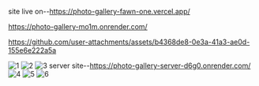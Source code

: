 site live on--https://photo-gallery-fawn-one.vercel.app/

https://photo-gallery-mo1m.onrender.com/



https://github.com/user-attachments/assets/b4368de8-0e3a-41a3-ae0d-155e6e222a5a


![1](https://github.com/user-attachments/assets/202b98e1-cb49-4cbb-b758-d90aafc9b939)
![2](https://github.com/user-attachments/assets/0d2b4149-fc18-466a-9b92-41b1faa513e0)
![3](https://github.com/user-attachments/assets/4cc41653-462c-4eb5-ac09-b447ca7f69d4)
server site--https://photo-gallery-server-d6g0.onrender.com/
![4](https://github.com/user-attachments/assets/a93a1a9a-fd9d-4600-be00-6a7368e3798d)
![5](https://github.com/user-attachments/assets/355b46cf-43c5-4939-84b5-c5a2ff3ccbc7)
![6](https://github.com/user-attachments/assets/8b199a0f-4549-42ae-b019-b27d10cb07c1)







